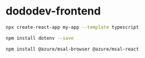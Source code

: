 # dododev-frontend

```bash
npx create-react-app my-app --template typescript

npm install dotenv --save
```

```bash
npm install @azure/msal-browser @azure/msal-react
```
